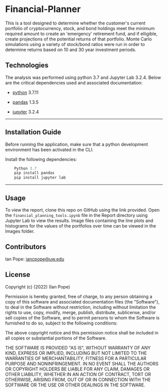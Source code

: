 # Financial-Planner

This is a tool designed to determine whether the customer's current portfolio of cryptocurrency, stock, and bond holdings meet the minimum required amount to create an 'emergency' retirement fund, and if elligible, create projections of the potential returns of that portfolio. Monte Carlo simulations using a variety of stock/bond ratios were run in order to determine returns based on 10 and 30 year investment periods. 

## Technologies

The analysis was performed using python 3.7 and Jupyter Lab 3.2.4. Below are the critical dependencies used and associated documentation:

* [python](https://www.python.org/downloads/) 3.7.11 

* [pandas](https://pandas.pydata.org/docs/) 1.3.5

* [jupyter](https://jupyterlab.readthedocs.io/en/stable/) 3.2.4
___

## Installation Guide

Before running the application, make sure that a python development environment has been activated in the CLI. 

Install the following dependencies:

```python
    Python 3.7
    pip install pandas
    pip install jupyter lab
```

___

## Usage

To view the report, clone this repo on GitHub using the link provided. Open the `financial_planning_tools.ipynb` file in the Report directory using Jupyter Lab to view the results. Image files containing the line plots and histograms for the values of the portfolios over time can be viewed in the Images folder.


## Contributors

Ian Pope: iancpope@uw.edu

## License

Copyright (c) (2022) (Ian Pope)

Permission is hereby granted, free of charge, to any person obtaining a copy of this software and associated documentation files (the "Software"), to deal in the Software without restriction, including without limitation the rights to use, copy, modify, merge, publish, distribute, sublicense, and/or sell copies of the Software, and to permit persons to whom the Software is furnished to do so, subject to the following conditions:

The above copyright notice and this permission notice shall be included in all copies or substantial portions of the Software.

THE SOFTWARE IS PROVIDED "AS IS", WITHOUT WARRANTY OF ANY KIND, EXPRESS OR IMPLIED, INCLUDING BUT NOT LIMITED TO THE WARRANTIES OF MERCHANTABILITY, FITNESS FOR A PARTICULAR PURPOSE AND NONINFRINGEMENT. IN NO EVENT SHALL THE AUTHORS OR COPYRIGHT HOLDERS BE LIABLE FOR ANY CLAIM, DAMAGES OR OTHER LIABILITY, WHETHER IN AN ACTION OF CONTRACT, TORT OR OTHERWISE, ARISING FROM, OUT OF OR IN CONNECTION WITH THE SOFTWARE OR THE USE OR OTHER DEALINGS IN THE SOFTWARE.
